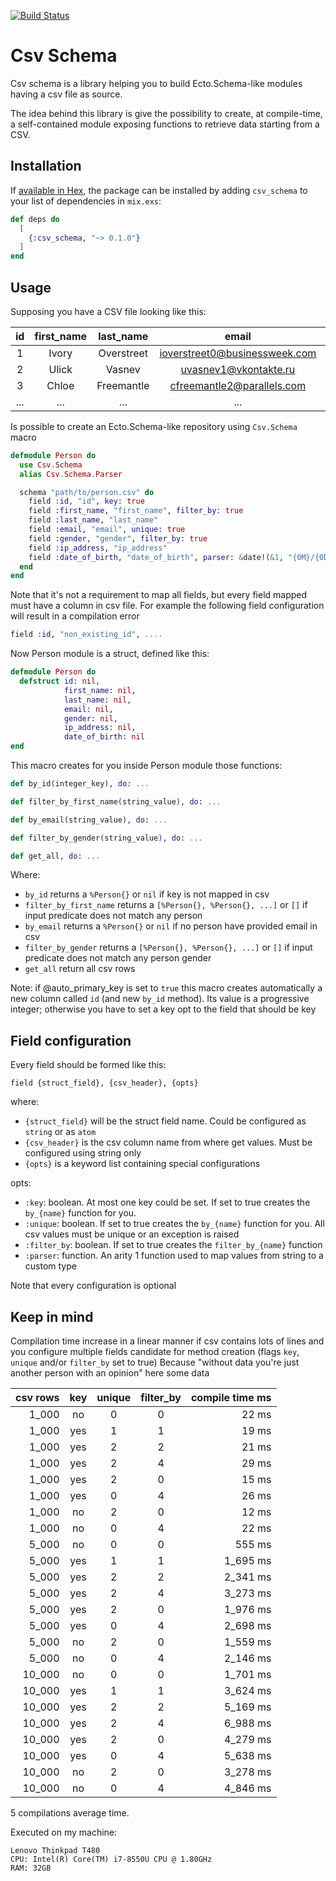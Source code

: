 [![Build Status](https://travis-ci.org/primait/csv_schema.svg?branch=master)](https://travis-ci.org/primait/csv_schema)

# Csv Schema

Csv schema is a library helping you to build Ecto.Schema-like modules having a csv file as source.

The idea behind this library is give the possibility to create, at compile-time, a self-contained module exposing functions to retrieve data starting from a CSV.

## Installation

If [available in Hex](https://hex.pm/docs/publish), the package can be installed
by adding `csv_schema` to your list of dependencies in `mix.exs`:

```elixir
def deps do
  [
    {:csv_schema, "~> 0.1.0"}
  ]
end
```

## Usage

Supposing you have a CSV file looking like this:

id  | first_name | last_name  | email                         | gender | ip_address      | date_of_birth
:--:|:----------:|:----------:|:-----------------------------:|:------:|:---------------:|:------------:
1   | Ivory      | Overstreet | ioverstreet0@businessweek.com | Female | 30.138.91.62    | 10/22/2018
2   | Ulick      | Vasnev     | uvasnev1@vkontakte.ru         | Male   | 35.15.164.70    | 01/19/2018
3   | Chloe      | Freemantle | cfreemantle2@parallels.com    | Female | 133.133.113.255 | 08/13/2018
... | ...        | ...        | ...                           | ...    | ...             | ...

Is possible to create an Ecto.Schema-like repository using `Csv.Schema` macro

```elixir
defmodule Person do
  use Csv.Schema
  alias Csv.Schema.Parser

  schema "path/to/person.csv" do
    field :id, "id", key: true
    field :first_name, "first_name", filter_by: true
    field :last_name, "last_name"
    field :email, "email", unique: true
    field :gender, "gender", filter_by: true
    field :ip_address, "ip_address"
    field :date_of_birth, "date_of_birth", parser: &date!(&1, "{0M}/{0D}/{0YYYY}")
  end
end
```

Note that it's not a requirement to map all fields, but every field mapped must
have a column in csv file.
For example the following field configuration will result in a compilation error

```elixir
field :id, "non_existing_id", ....
```

Now Person module is a struct, defined like this:

```elixir
defmodule Person do
  defstruct id: nil,
            first_name: nil,
            last_name: nil,
            email: nil,
            gender: nil,
            ip_address: nil,
            date_of_birth: nil
end
```

This macro creates for you inside Person module those functions:

```elixir
def by_id(integer_key), do: ...

def filter_by_first_name(string_value), do: ...

def by_email(string_value), do: ...

def filter_by_gender(string_value), do: ...

def get_all, do: ...
```

Where:
- `by_id` returns a `%Person{}` or `nil` if key is not mapped in csv
- `filter_by_first_name` returns a `[%Person{}, %Person{}, ...]` or `[]` if input predicate does not match any person
- `by_email` returns a `%Person{}` or `nil` if no person have provided email in csv
- `filter_by_gender` returns a `[%Person{}, %Person{}, ...]` or `[]` if input predicate does not match any person gender
- `get_all` return all csv rows

Note: if @auto_primary_key is set to `true` this macro creates automatically a new column called `id`
(and new `by_id` method). Its value is a progressive integer; otherwise you have to set a key opt
to the field that should be key

## Field configuration

Every field should be formed like this:

```
field {struct_field}, {csv_header}, {opts}
```

where:
- `{struct_field}` will be the struct field name. Could be configured as `string` or as `atom`
- `{csv_header}` is the csv column name from where get values. Must be configured using string only
- `{opts}` is a keyword list containing special configurations

opts:
- `:key`: boolean. At most one key could be set. If set to true creates the `by_{name}` function for you.
- `:unique`: boolean. If set to true creates the `by_{name}` function for you. All csv values must be unique or an exception is raised
- `:filter_by`: boolean. If set to true creates the `filter_by_{name}` function
- `:parser`: function. An arity 1 function used to map values from string to a custom type

Note that every configuration is optional

## Keep in mind

Compilation time increase in a linear manner if csv contains lots of lines and you
configure multiple fields candidate for method creation (flags `key`, `unique` and/or `filter_by` set to true)
Because "without data you're just another person with an opinion" here some data

csv rows | key | unique | filter_by | compile time ms
--------:|:---:|:------:|:---------:|----------------:
1_000    | no  | 0      | 0         | 22 ms
1_000    | yes | 1      | 1         | 19 ms
1_000    | yes | 2      | 2         | 21 ms
1_000    | yes | 2      | 4         | 29 ms
1_000    | yes | 2      | 0         | 15 ms
1_000    | yes | 0      | 4         | 26 ms
1_000    | no  | 2      | 0         | 12 ms
1_000    | no  | 0      | 4         | 22 ms
5_000    | no  | 0      | 0         | 555 ms
5_000    | yes | 1      | 1         | 1_695 ms
5_000    | yes | 2      | 2         | 2_341 ms
5_000    | yes | 2      | 4         | 3_273 ms
5_000    | yes | 2      | 0         | 1_976 ms
5_000    | yes | 0      | 4         | 2_698 ms
5_000    | no  | 2      | 0         | 1_559 ms
5_000    | no  | 0      | 4         | 2_146 ms
10_000   | no  | 0      | 0         | 1_701 ms
10_000   | yes | 1      | 1         | 3_624 ms
10_000   | yes | 2      | 2         | 5_169 ms
10_000   | yes | 2      | 4         | 6_988 ms
10_000   | yes | 2      | 0         | 4_279 ms
10_000   | yes | 0      | 4         | 5_638 ms
10_000   | no  | 2      | 0         | 3_278 ms
10_000   | no  | 0      | 4         | 4_846 ms

5 compilations average time.

Executed on my machine:

    Lenovo Thinkpad T480
    CPU: Intel(R) Core(TM) i7-8550U CPU @ 1.80GHz
    RAM: 32GB
